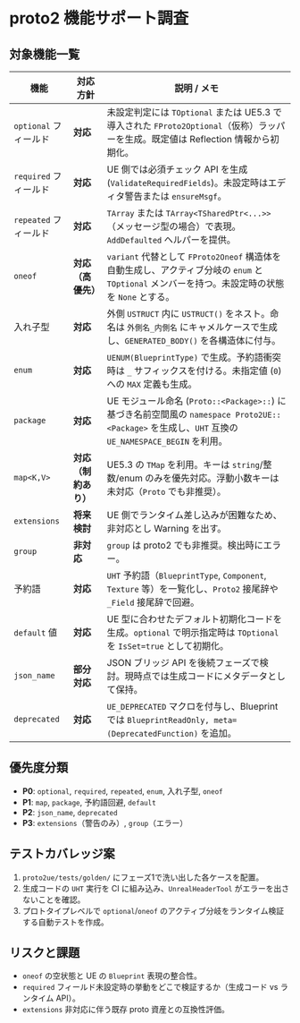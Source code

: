 # proto2 機能サポート調査

## 対象機能一覧

| 機能 | 対応方針 | 説明 / メモ |
| --- | --- | --- |
| `optional` フィールド | **対応** | 未設定判定には `TOptional` または UE5.3 で導入された `FProto2Optional`（仮称）ラッパーを生成。既定値は Reflection 情報から初期化。 |
| `required` フィールド | **対応** | UE 側では必須チェック API を生成 (`ValidateRequiredFields`)。未設定時はエディタ警告または `ensureMsgf`。 |
| `repeated` フィールド | **対応** | `TArray` または `TArray<TSharedPtr<...>>`（メッセージ型の場合）で表現。`AddDefaulted` ヘルパーを提供。 |
| `oneof` | **対応（高優先）** | `variant` 代替として `FProto2Oneof` 構造体を自動生成し、アクティブ分岐の `enum` と `TOptional` メンバーを持つ。未設定時の状態を `None` とする。 |
| 入れ子型 | **対応** | 外側 `USTRUCT` 内に `USTRUCT()` をネスト。命名は `外側名_内側名` にキャメルケースで生成し、`GENERATED_BODY()` を各構造体に付与。 |
| `enum` | **対応** | `UENUM(BlueprintType)` で生成。予約語衝突時は `_` サフィックスを付ける。未指定値 (`0`) への `MAX` 定義も生成。 |
| `package` | **対応** | UE モジュール命名 (`Proto::<Package>::`) に基づき名前空間風の `namespace Proto2UE::<Package>` を生成し、`UHT` 互換の `UE_NAMESPACE_BEGIN` を利用。 |
| `map<K,V>` | **対応（制約あり）** | UE5.3 の `TMap` を利用。キーは `string`/整数/enum のみを優先対応。浮動小数キーは未対応（`Proto` でも非推奨）。 |
| `extensions` | **将来検討** | UE 側でランタイム差し込みが困難なため、非対応とし Warning を出す。 |
| `group` | **非対応** | `group` は proto2 でも非推奨。検出時にエラー。 |
| 予約語 | **対応** | `UHT` 予約語（`BlueprintType`, `Component`, `Texture` 等）を一覧化し、`Proto2` 接尾辞や `_Field` 接尾辞で回避。 |
| `default` 値 | **対応** | UE 型に合わせたデフォルト初期化コードを生成。`optional` で明示指定時は `TOptional` を `IsSet=true` として初期化。 |
| `json_name` | **部分対応** | JSON ブリッジ API を後続フェーズで検討。現時点では生成コードにメタデータとして保持。 |
| `deprecated` | **対応** | `UE_DEPRECATED` マクロを付与し、Blueprint では `BlueprintReadOnly, meta=(DeprecatedFunction)` を追加。 |

## 優先度分類

- **P0**: `optional`, `required`, `repeated`, `enum`, 入れ子型, `oneof`
- **P1**: `map`, `package`, 予約語回避, `default`
- **P2**: `json_name`, `deprecated`
- **P3**: `extensions`（警告のみ）, `group`（エラー）

## テストカバレッジ案

1. `proto2ue/tests/golden/` にフェーズ1で洗い出した各ケースを配置。
2. 生成コードの `UHT` 実行を CI に組み込み、`UnrealHeaderTool` がエラーを出さないことを確認。
3. プロトタイプレベルで `optional`/`oneof` のアクティブ分岐をランタイム検証する自動テストを作成。

## リスクと課題

- `oneof` の空状態と UE の `Blueprint` 表現の整合性。
- `required` フィールド未設定時の挙動をどこで検証するか（生成コード vs ランタイム API）。
- `extensions` 非対応に伴う既存 proto 資産との互換性評価。
